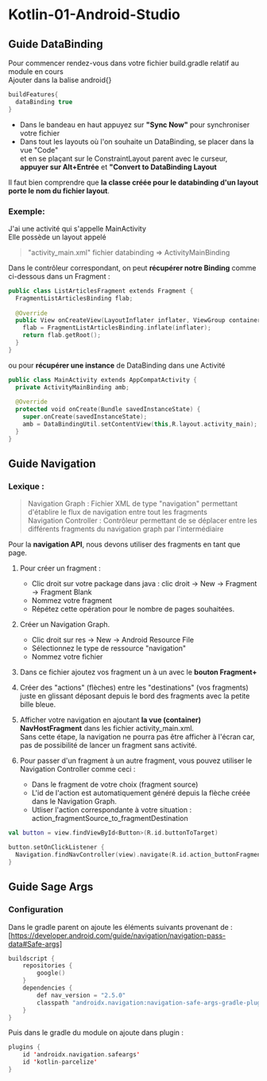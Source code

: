 # Kotlin-01-Android-Studio

## Guide DataBinding

Pour commencer rendez-vous dans votre fichier build.gradle relatif au module en cours  
Ajouter dans la balise android{}
```kotlin
buildFeatures{
  dataBinding true
} 
```
- Dans le bandeau en haut appuyez sur **"Sync Now"** pour synchroniser votre fichier 
- Dans tout les layouts où l'on souhaite un DataBinding, se placer dans la vue "Code"  
et en se plaçant sur le ConstraintLayout parent avec le curseur,  
**appuyer sur Alt+Entrée** et **"Convert to DataBinding Layout**

Il faut bien comprendre que **la classe créée pour le databinding d'un layout porte le nom du fichier layout**. 

### Exemple:
J'ai une activité qui s'appelle MainActivity  
Elle possède un layout appelé 
> "activity_main.xml" fichier databinding => ActivityMainBinding

Dans le contrôleur correspondant, on peut **récupérer notre Binding** comme ci-dessous dans un Fragment :

```kotlin
public class ListArticlesFragment extends Fragment {
  FragmentListArticlesBinding flab;
  
  @Override
  public View onCreateView(LayoutInflater inflater, ViewGroup container, Bundle savedInstanceState) {
    flab = FragmentListArticlesBinding.inflate(inflater);
    return flab.getRoot();
  }
}
```

ou pour **récupérer une instance** de DataBinding dans une Activité

```kotlin
public class MainActivity extends AppCompatActivity {
  private ActivityMainBinding amb;
  
  @Override
  protected void onCreate(Bundle savedInstanceState) {
    super.onCreate(savedInstanceState);
    amb = DataBindingUtil.setContentView(this,R.layout.activity_main);
  }
}
```

## Guide Navigation

### Lexique :
> Navigation Graph : Fichier XML de type "navigation" permettant d'établire le flux de navigation entre tout les fragments  
Navigation Controller : Contrôleur permettant de se déplacer entre les différents fragments du navigation graph par l'intermédiaire

Pour la **navigation API**, nous devons utiliser des fragments en tant que page.  
1. Pour créer un fragment :
   - Clic droit sur votre package dans java : clic droit -> New -> Fragment -> Fragment Blank
   - Nommez votre fragment
   - Répétez cette opération pour le nombre de pages souhaitées.

2. Créer un Navigation Graph.
   - Clic droit sur res -> New -> Android Resource File
   - Sélectionnez le type de ressource "navigation"
   - Nommez votre fichier

3. Dans ce fichier ajoutez vos fragment un à un avec le **bouton Fragment+**

4. Créer des "actions" (flèches) entre les "destinations" (vos fragments)  
juste en glissant déposant depuis le bord des fragments avec la petite bille bleue.

5. Afficher votre navigation en ajoutant **la vue (container) NavHostFragment** dans les fichier activity_main.xml.  
Sans cette étape, la navigation ne pourra pas être afficher à l'écran car, pas de possibilité de lancer un fragment sans activité.

6. Pour passer d'un fragment à un autre fragment, vous pouvez utiliser le Navigation Controller comme ceci :
   - Dans le fragment de votre choix (fragment source)
   - L'id de l'action est automatiquement généré depuis la flèche créée dans le Navigation Graph.
   - Utliser l'action correspondante à votre situation : action_fragmentSource_to_fragmentDestination

```kotlin
val button = view.findViewById<Button>(R.id.buttonToTarget)

button.setOnClickListener {​
  Navigation.findNavController(view).navigate(R.id.action_buttonFragment_to_targetFragment)
}​
```

## Guide Sage Args
### Configuration
Dans le gradle parent on ajoute les éléments suivants provenant de :  
[https://developer.android.com/guide/navigation/navigation-pass-data#Safe-args]

``` kotlin
buildscript {
    repositories {
        google()
    }
    dependencies {
        def nav_version = "2.5.0"
        classpath "androidx.navigation:navigation-safe-args-gradle-plugin:$nav_version"
    }
}
```

Puis dans le gradle du module on ajoute dans plugin : 
```kotlin
plugins {
    id 'androidx.navigation.safeargs'
    id 'kotlin-parcelize'
}
```


